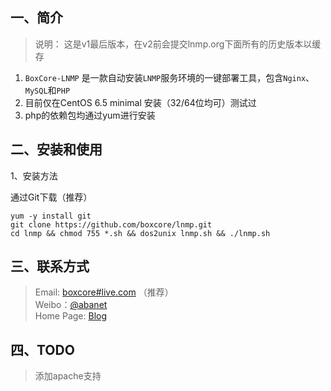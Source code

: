 ## 一、简介

> 说明： 这是v1最后版本，在v2前会提交lnmp.org下面所有的历史版本以缓存

1. `BoxCore-LNMP` 是一款自动安装`LNMP`服务环境的一键部署工具，包含`Nginx`、`MySQL`和`PHP`
2. 目前仅在CentOS 6.5 minimal 安装（32/64位均可）测试过
3. php的依赖包均通过yum进行安装

## 二、安装和使用

1、安装方法

通过Git下载（推荐）

	yum -y install git
	git clone https://github.com/boxcore/lnmp.git
	cd lnmp && chmod 755 *.sh && dos2unix lnmp.sh && ./lnmp.sh

## 三、联系方式

> Email: [boxcore#live.com](boxcore#live.com) （推荐）  
> Weibo：[@abanet](https://weibo.com/boxcore)  
> Home Page: [Blog](https:/boxcore.github.io/)  

## 四、TODO
> 添加apache支持
